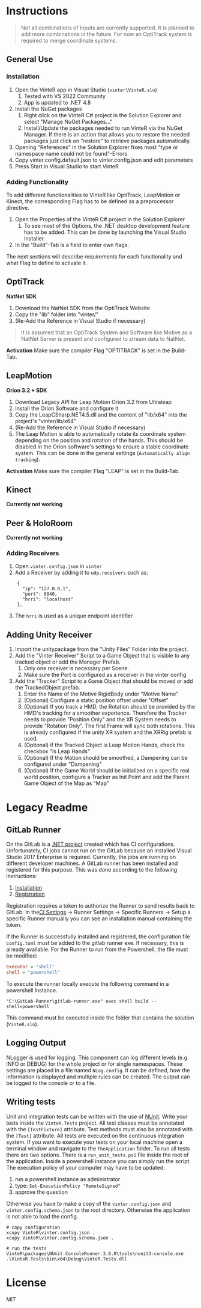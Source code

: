 # Instructions
> Not all combinations of Inputs are currently supported. It is planned to add more combinations in the future. For now an OptiTrack system is required to merge coordinate systems.

## General Use
### Installation
1. Open the VinteR app in Visual Studio (`vinter\VinteR.sln`)
	1. Tested with VS 2022 Community
	2. App is updated to .NET 4.8
2. Install the NuGet packages
	1. Right click on the VinteR C# project in the Solution Explorer and select "Manage NuGet Packages..."
	2. Install/Update the packages needed to run VinteR via the NuGet Manager. If there is an action that allows you to restore the needed packages just click on "restore" to retrieve packages automatically.
3. Opening "References" in the Solution Explorer fixes most "type or namespace name could not be found"-Errors
4. Copy vinter.config.default.json to vinter.config.json and edit parameters
5. Press Start in Visual Studio to start VinteR

### Adding Functionality
To add different functionalities to VinteR like OptiTrack, LeapMotion or Kinect, the corresponding Flag has to be defined as a preprocessor directive.

1. Open the Properties of the VinteR C# project in the Solution Explorer
	1.	To see most of the Options, the .NET desktop development feature has to be added. This can be done by launching the Visual Studio Installer.
2.	In the "Build"-Tab is a field to enter own flags.

The next sections will describe requirements for each functionality and what Flag to define to activate it.

## OptiTrack

__NatNet SDK__
1. Download the NatNet SDK from the OptiTrack Website
2. Copy the "lib" folder into "vinter/"
3. (Re-Add the Reference in Visual Studio if necessary)

> It is assumed that an OptiTrack System and Software like Motive as a NatNet Server is present and configured to stream data to NatNet.

__Activation__
Make sure the compiler Flag "OPTITRACK" is set in the Build-Tab.

## LeapMotion
__Orion 3.2 + SDK__
1. Download Legacy API for Leap Motion Orion 3.2 from Ultraleap
2. Install the Orion Software and configure it
3. Copy the LeapCSharp.NET4.5.dll and the content of "lib/x64" into the project's "vinter/lib/x64"
3. (Re-Add the Reference in Visual Studio if necessary)
4. The Leap Motion is able to automatically rotate its coordinate system depending on the position and rotation of the hands. This should be disabled in the Orion software's settings to ensure a stable coordinate system. This can be done in the general settings (`Automatically align tracking`).

__Activation__
Make sure the compiler Flag "LEAP" is set in the Build-Tab.

## Kinect
__Currently not working__

## Peer & HoloRoom

__Currently not working__

### Adding Receivers
1. Open `vinter.config.json` in `vinter`
2. Add a Receiver by adding it to `udp.receivers` such as:
```
    {
      "ip": "127.0.0.1",
      "port": 6040,
      "hrri": "localhost"
    },
```
3. The `hrri` is used as a unique endpoint identifier

## Adding Unity Receiver

1. Import the unitypackage from the "Unity Files" Folder into the project.
2. Add the "Vinter Receiver" Script to a Game Object that is visible to any tracked object or add the Manager Prefab.
	1. Only one receiver is necessary per Scene.
	2. Make sure the Port is configured as a receiver in the vinter config
3. Add the "Tracker" Script to a Game Object that should be moved or add the TrackedObject prefab.
	1. Enter the Name of the Motive RigidBody under "Motive Name"
	2. (Optional) Configure a static position offset under "Offset"
	3. (Optional) If you track a HMD, the Rotation should be provided by the HMD's tracking for a smoother experience. Therefore the Tracker needs to provide "Position Only" and the XR System needs to provide "Rotation Only". The first Frame will sync both rotations. This is already configured if the unity XR system and the XRRig prefab is used.
	4. (Optional) if the Tracked Object is Leap Motion Hands, check the checkbox "Is Leap Hands"
	5. (Optional) If the Motion should be smoothed, a Dampening can be configured under "Dampening"
	6. (Optional) If the Game World should be initialized on a specific real world position, configure a Tracker as Init Point and add the Parent Game Object of the Map as "Map"


# Legacy Readme

## GitLab Runner

On the GitLab is a [.NET project](https://git.uni-due.de/VinteR/TheApplication) created which has CI configurations. Unfortunately, CI jobs cannot run on the GitLab because an installed Visual Studio 2017 Enterprise is required. Currently, the jobs are running on different developer machines. A GitLab runner has been installed and registered for this purpose. This was done according to the following instructions:

1. [Installation](https://docs.gitlab.com/runner/install/windows.html)
2. [Registration](https://docs.gitlab.com/runner/register/index.html#windows)

Registration requires a token to authorize the Runner to send results back to GitLab. In the[CI Settings](https://git.uni-due.de/VinteR/TheApplication/settings/ci_cd) -> Runner Settings -> Specific Runners -> Setup a specific Runner manually you can see an installation manual containing the token.

If the Runner is successfully installed and registered, the configuration file `config.toml` must be added to the gitlab runner exe. If necessary, this is already available. For the Runner to run from the Powershell, the file must be modified:

```ini
executor = "shell"
shell = "powershell"
```

To execute the runner locally execute the following command in a powershell instance.

```console
"C:\GitLab-Runner\gitlab-runner.exe" exec shell build --shell=powershell
```

This command must be executed inside the folder that contains the solution (`VinteR.sln`).

## Logging Output
NLogger is used for logging. This component can log different levels (e.g. INFO or DEBUG) for the whole project or for single namespaces. These settings are placed in a file named `NLog.config`. It can be defined, how the information is displayed and multiple rules can be created. The output can be logged to the console or to a file.

## Writing tests

Unit and integration tests can be written with the use of [NUnit](https://github.com/nunit/docs/wiki/). Write your tests inside the `VinteR.Tests` project. All test classes must be annotated with the `[TestFixture]` attribute. Test methods must also be annotated with the `[Test]` attribute. All tests are executed on the continuous integration system. If you want to execute your tests on your local machine open a terminal window and navigate to the `TheApplication` folder. To run all tests there are two options. There is a `run_unit_tests.ps1` file inside the root of the application. Inside a powershell instance you can simply run the script. The execution policy of your computer may have to be updated:

1. run a powershell instance as administrator
2. type: `Set-ExecutionPolicy "RemoteSigned"`
3. approve the question

Otherwise you have to make a copy of the `vinter.config.json` and `vinter.config.schema.json` to the root directory. Otherwise the application is not able to load the config.

```console
# copy configuration
xcopy VinteR\vinter.config.json .
xcopy VinteR\vinter.config.schema.json .

# run the tests
VinteR\packages\NUnit.ConsoleRunner.3.8.0\tools\nunit3-console.exe .\VinteR.Tests\bin\x64\Debug\VinteR.Tests.dll
```


# License
MIT
